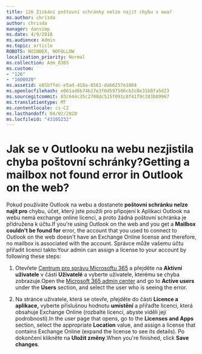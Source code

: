 ```yaml
---
title: 126 Získání poštovní schránky nelze najít chybu v owa?
ms.author: chrisda
author: chrisda
manager: dansimp
ms.date: 4/9/2018
ms.audience: Admin
ms.topic: article
ROBOTS: NOINDEX, NOFOLLOW
localization_priority: Normal
ms.collection: Adm_O365
ms.custom:
- "126"
- "1600020"
ms.assetid: e85bffec-e5ad-418a-8561-dab6257e1864
ms.openlocfilehash: e061ad6b74b27e3f0d597586cb2c8e31b8fa5d23
ms.sourcegitcommit: 83c644c35c2700dc515f091c8f41f9c283b89967
ms.translationtype: MT
ms.contentlocale: cs-CZ
ms.lasthandoff: 04/02/2020
ms.locfileid: "43105232"
---
```

# <a name="getting-a-mailbox-not-found-error-in-outlook-on-the-web"></a><span data-ttu-id="9608d-102">Jak se v Outlooku na webu nezjistila chyba poštovní schránky?</span><span class="sxs-lookup"><span data-stu-id="9608d-102">Getting a mailbox not found error in Outlook on the web?</span></span>

<span data-ttu-id="9608d-103">Pokud používáte Outlook na webu a dostanete **poštovní schránku nelze najít pro** chybu, účet, který jste použili pro připojení k Aplikaci Outlook na webu nemá exchange online licenci, a proto žádná poštovní schránka je přidružena k účtu.</span><span class="sxs-lookup"><span data-stu-id="9608d-103">If you're using Outlook on the web and you get a **Mailbox couldn't be found for** error, the account that you used to connect to Outlook on the web doesn't have an Exchange Online license and therefore, no mailbox is associated with the account.</span></span> <span data-ttu-id="9608d-104">Správce může vašemu účtu přiřadit licenci takto:</span><span class="sxs-lookup"><span data-stu-id="9608d-104">Your admin can assign a license to your account by following these steps:</span></span>

1. <span data-ttu-id="9608d-105">Otevřete [Centrum pro správu Microsoftu 365](https://portal.office.com/adminportal/home#/homepage) a přejděte na **Aktivní uživatele** v části **Uživatelé** a vyberte uživatele, kterému se chyba zobrazuje.</span><span class="sxs-lookup"><span data-stu-id="9608d-105">Open the [Microsoft 365 admin center](https://portal.office.com/adminportal/home#/homepage) and go to **Active users** under the **Users** section, and select the user who is seeing the error.</span></span>

2. <span data-ttu-id="9608d-106">Na stránce uživatele, která se otevře, přejděte do části **Licence a aplikace,** vyberte příslušnou hodnotu **umístění** a přiřaďte licenci, která obsahuje Exchange Online (rozbalte licenci, abyste viděli její podrobnosti).</span><span class="sxs-lookup"><span data-stu-id="9608d-106">In the user page that opens, go to the **Licenses and Apps** section, select the appropriate **Location** value, and assign a license that contains Exchange Online (expand the license to see its details).</span></span> <span data-ttu-id="9608d-107">Po dokončení klikněte na **Uložit změny**.</span><span class="sxs-lookup"><span data-stu-id="9608d-107">When you're finished, click **Save changes**.</span></span>
